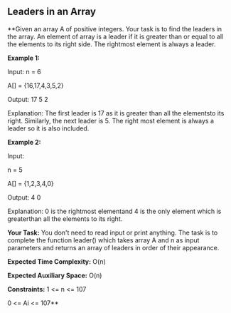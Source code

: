 ## Leaders in an Array

**Given an array A of positive integers. Your task is to find the leaders in the array. An element of array is a leader if it is greater than or equal to all the elements to its right side. The rightmost element is always a leader. 

**Example 1:**

Input:
n = 6

A[] = {16,17,4,3,5,2}

Output: 17 5 2

Explanation: The first leader is 17 as it is greater than all the elementsto its right. Similarly, the next leader is 5. The right most element is always a leader so it is also included.

**Example 2:**

Input:

n = 5

A[] = {1,2,3,4,0}

Output: 4 0

Explanation: 0 is the rightmost elementand 4 is the only element which is greaterthan all the elements to its right.

**Your Task:**
You don't need to read input or print anything. The task is to complete the function leader() which takes array A and n as input parameters and returns an array of leaders in order of their appearance.

**Expected Time Complexity:** O(n)

**Expected Auxiliary Space:** O(n)

**Constraints:**
1 <= n <= 107

0 <= Ai <= 107**

